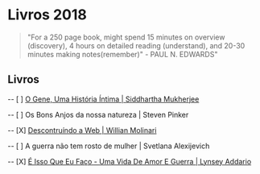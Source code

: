 # Livros 2018

> "For a 250 page book, might spend 15 minutes on overview (discovery), 4 hours on detailed reading (understand), and 20-30 minutes making notes(remember)" - PAUL N. EDWARDS" 


## Livros

-- [ ] [O Gene, Uma História Íntima | Siddhartha Mukherjee](https://github.com/akliemke/dailylog/blob/master/2018/Livros/Livros/o_gene_siddartha.md) 

-- [ ] Os Bons Anjos da nossa natureza |  Steven Pinker

-- [X] [Descontruíndo a Web | Willian Molinari](https://github.com/akliemke/dailylog/blob/master/2018/Livros/Livros/desconstruindo_a_web.md) 

-- [ ] A guerra não tem rosto de mulher | Svetlana Alexijevich

-- [X] [É Isso Que Eu Faço - Uma Vida De Amor E Guerra | Lynsey Addario]()

